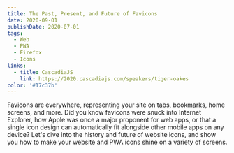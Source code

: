 ```yaml
---
title: The Past, Present, and Future of Favicons
date: 2020-09-01
publishDate: 2020-07-01
tags:
  - Web
  - PWA
  - Firefox
  - Icons
links:
  - title: CascadiaJS
    link: https://2020.cascadiajs.com/speakers/tiger-oakes
color: '#17c37b'
---
```


Favicons are everywhere, representing your site on tabs, bookmarks, home screens, and more. Did you know favicons were snuck into Internet Explorer, how Apple was once a major proponent for web apps, or that a single icon design can automatically fit alongside other mobile apps on any device? Let's dive into the history and future of website icons, and show you how to make your website and PWA icons shine on a variety of screens.
